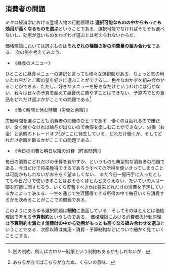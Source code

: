 ## 消費者の問題
ミクロ経済学における登場人物の行動原理は
**選択可能なものの中からもっとも効用が高くなるものを選ぶ**ということである．選択可能でなければそもそも選べないし、効用が低いものをわざわざ選ぶとは考えられないからだ．

 価格理論においては選ぶものは**それぞれの種類の財の消費量の組み合わせ**である．
次の例を考えてみよう．
- 《昼食のメニュー》

ひとことに昼食メニューの選択と言っても様々な選択肢がある．ちょっと気の利いたお店だとご飯の量を好きに選ぶことができるし、色々なおかずを組み合わせることができる．ただし、好きなメニューを好きなだけというわけには行かない．我々は日々の予算を超えて昼食代に費やすことはできない．予算内でどの食品をどれだけ選ぶかがここでの問題である[^note0]．




- 《働く時間と休む時間（労働と余暇）》

労働時間を選ぶことも消費者の問題のひとつである．働くのは疲れるので嫌だが、全く働かなければ給与が出ないので余暇を楽しむことができない．労働（お金）と余暇のトレードオフ[^note1]がここに発生している．どれだけ働くか、そしてどれだけ余暇を取るかがここでの問題である．

- 《今日の消費と明日以降の消費（貯蓄問題）》

毎日の消費にどれだけの予算を費やすか、というものも典型的な消費者の問題である．今日だけで将来獲得できるであろうすべての所得を使いきってしまうことは可能かもしれないがおそらく望ましくない．
また今日一億円手に入ったとしても今日だけで使いきることはおそらくほとんどありえない．たいていの人は一部を貯蓄に回すだろう．いくら貯蓄すべきかは将来どれだけの消費を予定しているかによって決まる．一生を通じて生涯獲得できる所得の中で毎日いくら消費するかを決めることがここでの問題である．


 このようにあらゆる選択問題は**制約**に直面している．そしてそのほとんどは価格理論で考える**予算制約**というものである．
価格理論における消費者の行動原理は**予算制約を満たす消費財の中から効用がもっとも高くなる組み合わせを選ぶ**ということである．次節以降は効用・消費・予算制約などについて細かく見ていくことにする．

[^note0]: 別の制約、例えばカロリー制限という制約もあるかもしれないが．

[^note1]:あちらが立てばこちらが立たぬ、くらいの意味．





